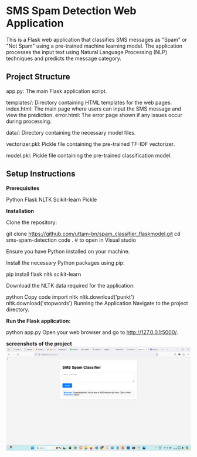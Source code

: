 # SMS Spam Detection Web Application

This is a Flask web application that classifies SMS messages as "Spam" or "Not Spam" using a pre-trained machine learning model. The application processes the input text using Natural Language Processing (NLP) techniques and predicts the message category.

## Project Structure

app.py: The main Flask application script.

templates/: Directory containing HTML templates for the web pages.
index.html: The main page where users can input the SMS message and view the prediction.
error.html: The error page shown if any issues occur during processing.

data/: Directory containing the necessary model files.

vectorizer.pkl: Pickle file containing the pre-trained TF-IDF vectorizer.

model.pkl: Pickle file containing the pre-trained classification model.

## Setup Instructions

**Prerequisites**

Python 
Flask
NLTK
Scikit-learn
Pickle

**Installation**

Clone the repository:

git clone https://github.com/uttam-bn/spam_classifier_flaskmodel.git
cd sms-spam-detection
code . # to open in Visual studio 

Ensure you have Python installed on your machine.

Install the necessary Python packages using pip:

pip install flask nltk scikit-learn

Download the NLTK data required for the application:

python
Copy code
import nltk
nltk.download('punkt')
nltk.download('stopwords')
Running the Application
Navigate to the project directory.

**Run the Flask application:**

python app.py
Open your web browser and go to http://127.0.0.1:5000/.

**screenshots of the project**
![alt text](<Screenshot (54).png>)